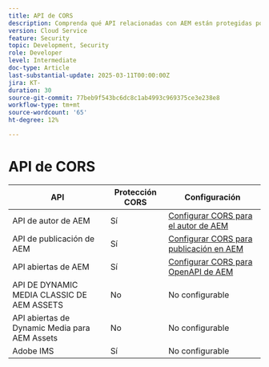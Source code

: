 ```yaml
---
title: API de CORS
description: Comprenda qué API relacionadas con AEM están protegidas por COR.
version: Cloud Service
feature: Security
topic: Development, Security
role: Developer
level: Intermediate
doc-type: Article
last-substantial-update: 2025-03-11T00:00:00Z
jira: KT-
duration: 30
source-git-commit: 77beb9f543bc6dc8c1ab4993c969375ce3e238e8
workflow-type: tm+mt
source-wordcount: '65'
ht-degree: 12%

---
```


# API de CORS



| API | Protección CORS | Configuración |
| --- | --- | --- |
| API de autor de AEM | Sí | [Configurar CORS para el autor de AEM](#configure-cors-for-aem-author) |
| API de publicación de AEM | Sí | [Configurar CORS para publicación en AEM](#configure-cors-for-aem-publish) |
| API abiertas de AEM | Sí | [Configurar CORS para OpenAPI de AEM](#configure-cors-for-aem-openapis) |
| API DE DYNAMIC MEDIA CLASSIC DE AEM ASSETS | No | No configurable |
| API abiertas de Dynamic Media para AEM Assets | No | No configurable |
| Adobe IMS | Sí | No configurable |
